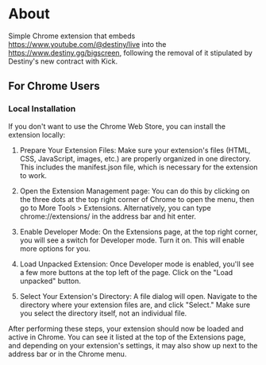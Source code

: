 # About

Simple Chrome extension that embeds https://www.youtube.com/@destiny/live into the https://www.destiny.gg/bigscreen, following the removal of it stipulated by Destiny's new contract with Kick.

## For Chrome Users

### Local Installation

If you don't want to use the Chrome Web Store, you can install the extension locally:

1. Prepare Your Extension Files: Make sure your extension's files (HTML, CSS, JavaScript, images, etc.) are properly organized in one directory. This includes the manifest.json file, which is necessary for the extension to work.

2. Open the Extension Management page: You can do this by clicking on the three dots at the top right corner of Chrome to open the menu, then go to More Tools > Extensions. Alternatively, you can type chrome://extensions/ in the address bar and hit enter.

3. Enable Developer Mode: On the Extensions page, at the top right corner, you will see a switch for Developer mode. Turn it on. This will enable more options for you.

4. Load Unpacked Extension: Once Developer mode is enabled, you'll see a few more buttons at the top left of the page. Click on the "Load unpacked" button.

5. Select Your Extension's Directory: A file dialog will open. Navigate to the directory where your extension files are, and click "Select." Make sure you select the directory itself, not an individual file.

After performing these steps, your extension should now be loaded and active in Chrome. You can see it listed at the top of the Extensions page, and depending on your extension's settings, it may also show up next to the address bar or in the Chrome menu.